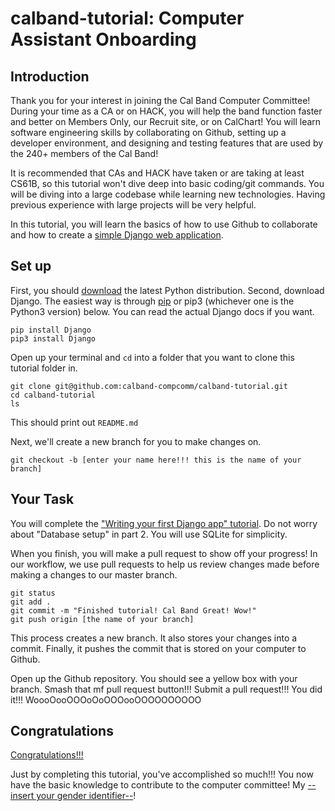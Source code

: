 # calband-tutorial: Computer Assistant Onboarding

## Introduction

Thank you for your interest in joining the Cal Band Computer Committee! During your time as a CA or on HACK, you will help the band function faster and better on Members Only, our Recruit site, or on CalChart! You will learn software engineering skills by collaborating on Github, setting up a developer environment, and designing and testing features that are used by the 240+ members of the Cal Band!

It is recommended that CAs and HACK have taken or are taking at least CS61B, so this tutorial won't dive deep into basic coding/git commands. You will be diving into a large codebase while learning new technologies. Having previous experience with large projects will be very helpful.

In this tutorial, you will learn the basics of how to use Github to collaborate and how to create a [simple Django web application](https://youtu.be/Dma8Cq2i0cc?t=41s).

## Set up

First, you should [download](https://www.python.org/) the latest Python distribution. Second, download Django. The easiest way is through [pip](https://pip.pypa.io/en/stable/installing/) or pip3 (whichever one is the Python3 version) below. You can read the actual Django docs if you want.

```
pip install Django
pip3 install Django
```

Open up your terminal and `cd` into a folder that you want to clone this tutorial folder in.

```
git clone git@github.com:calband-compcomm/calband-tutorial.git
cd calband-tutorial
ls
```

This should print out `README.md`

Next, we'll create a new branch for you to make changes on.

```
git checkout -b [enter your name here!!! this is the name of your branch]
```

## Your Task

You will complete the ["Writing your first Django app" tutorial](https://docs.djangoproject.com/en/2.0/intro/tutorial01/). Do not worry about "Database setup" in part 2. You will use SQLite for simplicity.

When you finish, you will make a pull request to show off your progress! In our workflow, we use pull requests to help us review changes made before making a changes to our master branch.

```
git status
git add .
git commit -m "Finished tutorial! Cal Band Great! Wow!"
git push origin [the name of your branch]
```

This process creates a new branch. It also stores your changes into a commit. Finally, it pushes the commit that is stored on your computer to Github.

Open up the Github repository. You should see a yellow box with your branch. Smash that mf pull request button!!! Submit a pull request!!! You did it!!! WoooOooOOOoOoOOOooOOOOOOOOOO

## Congratulations

[Congratulations!!!](https://youtu.be/1Bix44C1EzY)

Just by completing this tutorial, you've accomplished so much!!! You now have the basic knowledge to contribute to the computer committee! My [--insert your gender identifier--](https://youtu.be/I04OIfbBrTg)!